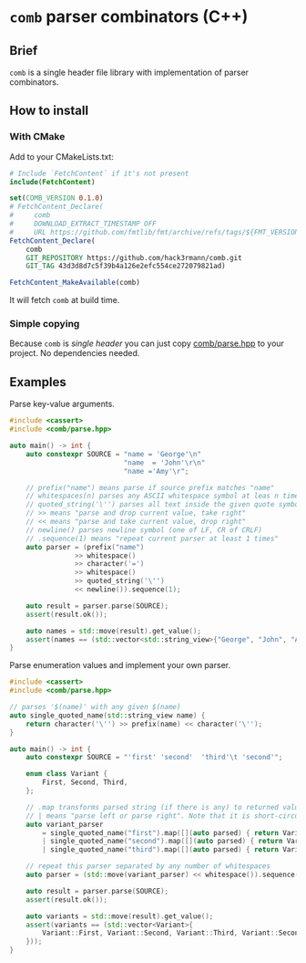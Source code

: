 # `comb` parser combinators (C++)

## Brief

`comb` is a single header file library with implementation of parser combinators.

## How to install

### With CMake

Add to your CMakeLists.txt:

```cmake
# Include `FetchContent` if it's not present
include(FetchContent)

set(COMB_VERSION 0.1.0)
# FetchContent_Declare(
#     comb
#     DOWNLOAD_EXTRACT_TIMESTAMP OFF
#     URL https://github.com/fmtlib/fmt/archive/refs/tags/${FMT_VERSION}.tar.gz)
FetchContent_Declare(
    comb
    GIT_REPOSITORY https://github.com/hack3rmann/comb.git
    GIT_TAG 43d3d8d7c5f39b4a126e2efc554ce272079821ad)

FetchContent_MakeAvailable(comb)
```

It will fetch `comb` at build time.

### Simple copying

Because `comb` is *single header* you can just copy [comb/parse.hpp](/comb/parse.hpp) to your project.
No dependencies needed.

## Examples

Parse key-value arguments.

```cpp
#include <cassert>
#include <comb/parse.hpp>

auto main() -> int {
    auto constexpr SOURCE = "name = 'George'\n"
                            "name  = 'John'\r\n"
                            "name ='Amy'\r";

    // prefix("name") means parse if source prefix matches "name"
    // whitespaces(n) parses any ASCII whitespace symbol at leas n times (n is 0 by default)
    // quoted_string('\'') parses all text inside the given quote symbol
    // >> means "parse and drop current value, take right"
    // << means "parse and take current value, drop right"
    // newline() parses newline symbol (one of LF, CR of CRLF)
    // .sequence(1) means "repeat current parser at least 1 times"
    auto parser = (prefix("name")
                >> whitespace()
                >> character('=')
                >> whitespace()
                >> quoted_string('\'')
                << newline()).sequence(1);

    auto result = parser.parse(SOURCE);
    assert(result.ok());

    auto names = std::move(result).get_value();
    assert(names == (std::vector<std::string_view>{"George", "John", "Amy"}));
}
```

Parse enumeration values and implement your own parser.

```cpp
#include <cassert>
#include <comb/parse.hpp>

// parses '$(name)' with any given $(name)
auto single_quoted_name(std::string_view name) {
    return character('\'') >> prefix(name) << character('\'');
}

auto main() -> int {
    auto constexpr SOURCE = "'first' 'second'  'third'\t 'second'";

    enum class Variant {
        First, Second, Third,
    };

    // .map transforms parsed string (if there is any) to returned value
    // | means "parse left or parse right". Note that it is short-circuited
    auto variant_parser
        = single_quoted_name("first").map([](auto parsed) { return Variant::First; })
        | single_quoted_name("second").map([](auto parsed) { return Variant::Second; })
        | single_quoted_name("third").map([](auto parsed) { return Variant::Third; });

    // repeat this parser separated by any number of whitespaces
    auto parser = (std::move(variant_parser) << whitespace()).sequence();

    auto result = parser.parse(SOURCE);
    assert(result.ok());

    auto variants = std::move(result).get_value();
    assert(variants == (std::vector<Variant>{
        Variant::First, Variant::Second, Variant::Third, Variant::Second
    }));
}
```
